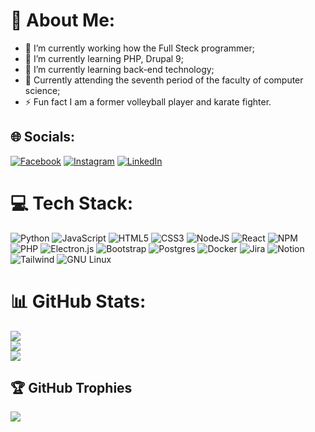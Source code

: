 # 💫 About Me:
 - 🔭 I’m currently working how the Full Steck programmer;<br>
 - 🌱 I’m currently learning PHP, Drupal 9;<br>
 - 🌱 I’m currently learning back-end technology;<br>
 - 🌱 Currently attending the seventh period of the faculty of computer science;<br>
 - ⚡ Fun fact I am a former volleyball player and karate fighter.

## 🌐 Socials:
[![Facebook](https://img.shields.io/badge/Facebook-%231877F2.svg?logo=Facebook&logoColor=white)](https://www.facebook.com/Wesley.Maciel.7517/) [![Instagram](https://img.shields.io/badge/Instagram-%23E4405F.svg?logo=Instagram&logoColor=white)](https://instagram.com/uezili.maciel) [![LinkedIn](https://img.shields.io/badge/LinkedIn-%230077B5.svg?logo=linkedin&logoColor=white)](https://www.linkedin.com/in/wesley-maciel-975322170/) 

# 💻 Tech Stack:
![Python](https://img.shields.io/badge/python-3670A0?style=for-the-badge&logo=python&logoColor=ffdd54)
![JavaScript](https://img.shields.io/badge/javascript-%23323330.svg?style=for-the-badge&logo=javascript&logoColor=%23F7DF1E) 
![HTML5](https://img.shields.io/badge/html5-%23E34F26.svg?style=for-the-badge&logo=html5&logoColor=white) 
![CSS3](https://img.shields.io/badge/css3-%231572B6.svg?style=for-the-badge&logo=css3&logoColor=white) 
![NodeJS](https://img.shields.io/badge/node.js-6DA55F?style=for-the-badge&logo=node.js&logoColor=white) 
![React](https://img.shields.io/badge/react-%2320232a.svg?style=for-the-badge&logo=react&logoColor=%2361DAFB) 
![NPM](https://img.shields.io/badge/NPM-%23000000.svg?style=for-the-badge&logo=npm&logoColor=white) 
![PHP](https://img.shields.io/badge/php-%23777BB4.svg?style=for-the-badge&logo=php&logoColor=white) 
![Electron.js](https://img.shields.io/badge/Electron-191970?style=for-the-badge&logo=Electron&logoColor=white) 
![Bootstrap](https://img.shields.io/badge/bootstrap-%23563D7C.svg?style=for-the-badge&logo=bootstrap&logoColor=white) 
![Postgres](https://img.shields.io/badge/postgres-%23316192.svg?style=for-the-badge&logo=postgresql&logoColor=white)
![Docker](https://img.shields.io/badge/docker-%230db7ed.svg?style=for-the-badge&logo=docker&logoColor=white) 
![Jira](https://img.shields.io/badge/jira-%230A0FFF.svg?style=for-the-badge&logo=jira&logoColor=white) 
![Notion](https://img.shields.io/badge/Notion-%23000000.svg?style=for-the-badge&logo=notion&logoColor=white)
![Tailwind](https://img.shields.io/badge/Tailwind_CSS-38B2AC?style=for-the-badge&logo=tailwind-css&logoColor=white)
![GNU Linux](https://img.shields.io/badge/GNU%20Bash-4EAA25?style=for-the-badge&logo=GNU%20Bash&logoColor=white)

# 📊 GitHub Stats:
![](https://github-readme-stats.vercel.app/api?username=uezili&theme=dark&hide_border=false&include_all_commits=false&count_private=false)<br/>
![](https://github-readme-streak-stats.herokuapp.com/?user=uezili&theme=dark&hide_border=false)<br/>
![](https://github-readme-stats.vercel.app/api/top-langs/?username=uezili&theme=dark&hide_border=false&include_all_commits=false&count_private=false&layout=compact)

## 🏆 GitHub Trophies
![](https://github-profile-trophy.vercel.app/?username=uezili&theme=radical&no-frame=false&no-bg=true&margin-w=4)
